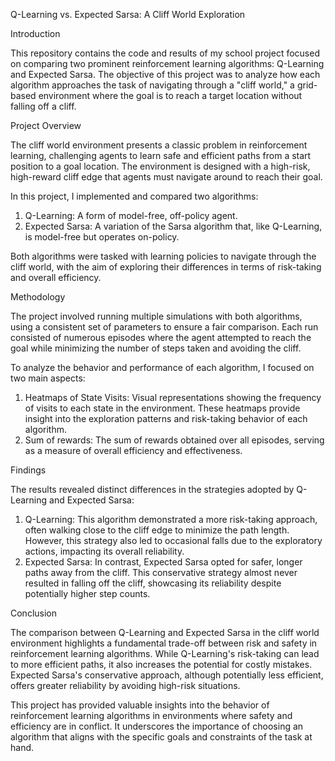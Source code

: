 Q-Learning vs. Expected Sarsa: A Cliff World Exploration

Introduction

This repository contains the code and results of my school project focused on comparing two prominent reinforcement learning algorithms: Q-Learning and Expected Sarsa.
The objective of this project was to analyze how each algorithm approaches the task of navigating through a "cliff world," a grid-based environment where the goal is to reach a target location without falling off a cliff.

Project Overview

The cliff world environment presents a classic problem in reinforcement learning, challenging agents to learn safe and efficient paths from a start position to a goal location.
The environment is designed with a high-risk, high-reward cliff edge that agents must navigate around to reach their goal.

In this project, I implemented and compared two algorithms:

1) Q-Learning: A form of model-free, off-policy agent.
2) Expected Sarsa: A variation of the Sarsa algorithm that, like Q-Learning, is model-free but operates on-policy.

Both algorithms were tasked with learning policies to navigate through the cliff world, with the aim of exploring their differences in terms of risk-taking and overall efficiency.

Methodology

The project involved running multiple simulations with both algorithms, using a consistent set of parameters to ensure a fair comparison. Each run consisted of numerous episodes where the agent attempted to reach the goal while minimizing the number of steps taken and avoiding the cliff.

To analyze the behavior and performance of each algorithm, I focused on two main aspects:

1) Heatmaps of State Visits: Visual representations showing the frequency of visits to each state in the environment. These heatmaps provide insight into the exploration patterns and risk-taking behavior of each algorithm.
2) Sum of rewards: The sum of rewards obtained over all episodes, serving as a measure of overall efficiency and effectiveness.

Findings

The results revealed distinct differences in the strategies adopted by Q-Learning and Expected Sarsa:

1) Q-Learning: This algorithm demonstrated a more risk-taking approach, often walking close to the cliff edge to minimize the path length. However, this strategy also led to occasional falls due to the exploratory actions, impacting its overall reliability.
2) Expected Sarsa: In contrast, Expected Sarsa opted for safer, longer paths away from the cliff. This conservative strategy almost never resulted in falling off the cliff, showcasing its reliability despite potentially higher step counts.

Conclusion

The comparison between Q-Learning and Expected Sarsa in the cliff world environment highlights a fundamental trade-off between risk and safety in reinforcement learning algorithms. While Q-Learning's risk-taking can lead to more efficient paths, it also increases the potential for costly mistakes. Expected Sarsa's conservative approach, although potentially less efficient, offers greater reliability by avoiding high-risk situations.

This project has provided valuable insights into the behavior of reinforcement learning algorithms in environments where safety and efficiency are in conflict. It underscores the importance of choosing an algorithm that aligns with the specific goals and constraints of the task at hand.
